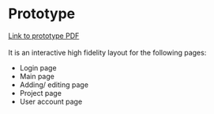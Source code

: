 # Prototype

[Link to prototype PDF](https://acrobat.adobe.com/id/urn:aaid:sc:VA6C2:b7f0e105-3acc-4fd2-b82a-e58873120bac)<br><br>
It is an interactive high fidelity layout for the following pages:
  - Login page
  - Main page
  - Adding/ editing page
  - Project page
  - User account page
